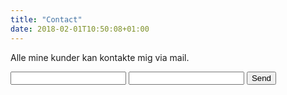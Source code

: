 ```yaml
---
title: "Contact"
date: 2018-02-01T10:50:08+01:00
---
```


Alle mine kunder kan kontakte mig via mail.

<form action="https://formspree.io/hesho.tishna@gmail.com"
      method="POST">
    <input type="text" name="name">
    <input type="email" name="_replyto">
    <input type="submit" value="Send">
</form>
